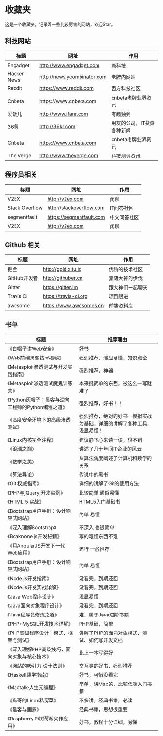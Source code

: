 # 收藏夹
这是一个收藏夹，记录着一些比较厉害的网站，欢迎Star。

## 科技网站
标题 | 网址 | 作用
-----|------|----
Engadget | http://www.engadget.com | 瘾科技
Hacker News	 | http://news.ycombinator.com | 老牌内网站
Reddit | https://www.reddit.com | 西方科技社区
Cnbeta | https://www.cnbeta.com | cnbeta老牌业界资讯
爱饭儿 | http://www.ifanr.com | 有趣独到
36氪	 | http://36kr.com | 朋友的公司，IT投资各种新闻
Cnbeta | https://www.cnbeta.com | cnbeta老牌业界资讯
The Verge | http://www.theverge.com | 科技测评资讯

## 程序员相关

标题 | 网址 | 作用
-----|------|----
V2EX | http://v2ex.com | 闲聊
Stack Overflow | http://stackoverflow.com | IT问答社区
segmentfault | https://segmentfault.com | 中文问答社区
V2EX | http://v2ex.com | 闲聊


## Github 相关

标题 | 网址 | 作用
-----|------|----
掘金 | http://gold.xitu.io | 优质的技术社区
GitHub开发者    | http://githuber.cn    | 紧随大神的步伐
Gitter    | https://gitter.im    | 跟大神们一起聊天
Travis CI    | https://travis-ci.org    | 项目跟进
awesome | https://www.awesomes.cn | 前端资料库




## 书单
标题 | 推荐理由 
-----|------
《白帽子讲Web安全》 | 好书
《Web前端黑客技术揭秘》 | 强烈推荐，浅显易懂，知识点全
《Metasploit渗透测试与开发实践指南》 | 强烈推荐，神器
《Metasploit渗透测试魔鬼训练营》 | 本来挺简单的东西，被这么一写就难了
《Python灰帽子：黑客与逆向工程师的Python编程之道》 | 强烈推荐，好书！！
《高度安全环境下的高级渗透测试》 | 强烈推荐，绝对的好书！模拟实战为基础，详细的讲解了各种工具，浅显易懂！
《Linux内核完全注释》 | 建议静下心来读一读，很不错
《浪潮之巅》 | 讲述了几十年间IT企业的风云
《数学之美》 | 从算法角度阐述了计算机和数学的关系
《算法导论》 | 传说中的黑书
《Git 权威指南》 | 详细的讲解了Git的使用方法
《PHP与jQuery 开发实例》 | 比较简单 通俗易懂
《HTML 5 实战》 | HTML5入门基础书
《Bootstrap用户手册：设计响应式网站》 | 简单 易懂
《深入理解Bootstrap》 | 不深入 也很简单
《Bcaknone.js开发秘籍》 | 写的难懂东西不难
《用AngularJS开发下一代Web应用》 | 还行 一般推荐
《Bootstrap用户手册：设计响应式网站》 | 简单 易懂
《Node.js开发指南》 | 没看完，到期还回
《Node.js开发实战详解》 | 没看完，到期还回
《Java Web程序设计》 | 浅显易懂
《Java面向对象程序设计》 | 没看完，到期还回
《Java程序员修炼之道》 | 难，属于Java进阶书籍
《PHP+MySQL开发技术详解》 | PHP基础，简单
《PHP高级程序设计：模式、框架与测试》 | 讲解了PHP的面向对象模式、测试、如何写开发文档
《深入理解PHP高级技巧，面向对象与核心技术》 | 比上一本写得好
《网站的吸引力 设计法则》 | 交互类的好书，强烈推荐
《Haskell趣学指南》 | 好书，可惜没看完
《Mactalk·人生元编程》 | 简单，讲Mac的，比较低端入门书籍
《鸟哥的Linux私房菜》 | 不多讲，经典书籍，必读
《黑客与画家》 | 经典书籍，思想很重要
《Raspberry Pi树莓派实作应用》 | 好书，教程十分详细，易懂




